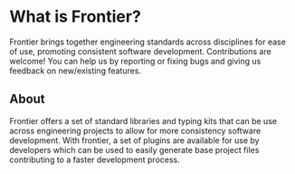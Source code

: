 # What is Frontier?

Frontier brings together engineering standards across disciplines for ease of use, promoting consistent software development.
Contributions are welcome! You can help us by reporting or fixing bugs and giving us feedback on new/existing features.

## About 

Frontier offers a set of standard libraries and typing kits that can be use across engineering projects to allow for more consistency software development. With frontier, a set of plugins are available for use by developers which can be used to easily generate base project files contributing to a faster development process.